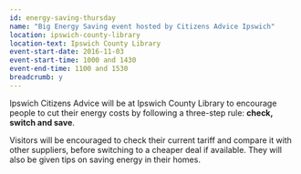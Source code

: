 ```yaml
---
id: energy-saving-thursday
name: "Big Energy Saving event hosted by Citizens Advice Ipswich"
location: ipswich-county-library
location-text: Ipswich County Library
event-start-date: 2016-11-03
event-start-time: 1000 and 1430
event-end-time: 1100 and 1530
breadcrumb: y
---
```


Ipswich Citizens Advice will be at Ipswich County Library to encourage people to cut their energy costs by following a three-step rule: **check, switch and save**.

Visitors will be encouraged to check their current tariff and compare it with other suppliers, before switching to a cheaper deal if available. They will also be given tips on saving energy in their homes.
